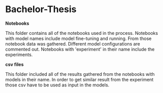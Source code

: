 # Bachelor-Thesis

**Notebooks** 

This folder contains all of the notebooks used in the process. Notebooks with model names include model fine-tuning and running. From those notebook data was gathered. Different model configurations are commented out. Notebooks with 'experiment' in their name include the experiments.

**csv files**

This folder included all of the results gathered from the notebooks with models in their name. In order to get similar result from the experiment those csv have to be used as input in the models. 
